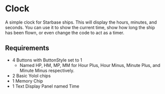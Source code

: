# Clock
A simple clock for Starbase ships. This will display the hours, minutes, and seconds. You can use it to show the current time, show how long the ship has been flown, or even change the code to act as a timer.

## Requirements

* 4 Buttons with ButtonStyle set to 1
  * Named HP, HM, MP, MM for Hour Plus, Hour Minus, Minute Plus, and Minute Minus respectively.
* 2 Basic Yolol chips
* 1 Memory Chip
* 1 Text Display Panel named Time
